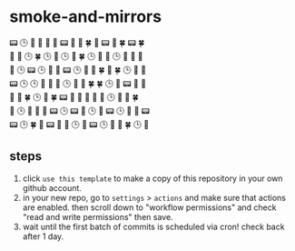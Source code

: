 # smoke-and-mirrors

📟 🕒 🌳 🔋 🎾 💚 📟 🌳 🔋 🍀 🎾 📟 🌳 🍀 📟 🍀   
🌳 🔋 🕒 🍀 🕒 🎾 🕒 🎾 🍀 🕒 🌳 🐊 🕒 🔋 🎾 🌳   
🎾 🕒 📟 🕒 🔋 🐊 📟 🕒 💚 🎾 🍀 🐊 🍀 🕒 🐊 🔋   
📟 🕒 🕒 🔋 🎾 💚 🕒 🌳 🔋 🍀 🍀 🕒 🎾 📟 🌳 🐊   
🌳 🔋 🍀 🕒 🐊 🍀 📟 🌳 🌳 🔋 🐊 🐊 🕒 🔋 🎾 🍀       
🎾 🕒 🐊 🔋 🎾 📟 🕒 📟 🌳 🕒 🐊 📟 🕒 🌳 🔋 📟  
📟 🕒 🍀 🎾 📟 🌳 🔋 🕒 💚 📟 🕒 🔋 🌳 🍀 🕒 🐊      

## steps
1. click `use this template` to make a copy of this repository in your own github account.
2. in your new repo, go to `settings` > `actions` and make sure that actions are enabled. then scroll down to "workflow permissions" and check "read and write permissions" then save.
3. wait until the first batch of commits is scheduled via cron! check back after 1 day.

